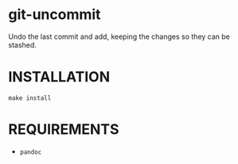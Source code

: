 # git-uncommit
Undo the last commit and add, keeping the changes so they can be stashed.

# INSTALLATION

```console
make install
```

# REQUIREMENTS

- `pandoc`
